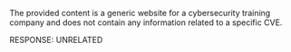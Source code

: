 The provided content is a generic website for a cybersecurity training company and does not contain any information related to a specific CVE.

RESPONSE: UNRELATED